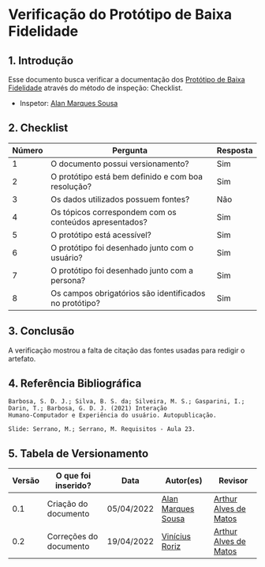 # Verificação do Protótipo de Baixa Fidelidade

## 1. Introdução

Esse documento busca verificar a documentação dos [Protótipo de Baixa Fidelidade](../design-avaliacao-desenvolvimento/nivel-2/prototipo-baixa-fidelidade.md) através do método de inspeção: Checklist. 
- Inspetor: [Alan Marques Sousa](https://github.com/alan-ms)

## 2. Checklist

Número | Pergunta | Resposta
---    |   ---    |    ---
1| O documento possui versionamento?| Sim
2| O protótipo está bem definido e com boa resolução?| Sim
3| Os dados utilizados possuem fontes? | Não
4| Os tópicos correspondem com os conteúdos apresentados? | Sim
5| O protótipo está acessível? | Sim
6| O protótipo foi desenhado junto com o usuário? | Sim
7| O protótipo foi desenhado junto com a persona?| Sim
8| Os campos obrigatórios são identificados no protótipo? | Sim

## 3. Conclusão

A verificação mostrou a falta de citação das fontes usadas para redigir o artefato.

## 4. Referência Bibliográfica
    Barbosa, S. D. J.; Silva, B. S. da; Silveira, M. S.; Gasparini, I.; Darin, T.; Barbosa, G. D. J. (2021) Interação
    Humano-Computador e Experiência do usuário. Autopublicação.

    Slide: Serrano, M.; Serrano, M. Requisitos - Aula 23.

## 5. Tabela de Versionamento
Versão |  O que foi inserido? | Data | Autor(es)| Revisor |
---- |----- | ---- | ---- | ---- |
0.1| Criação do documento | 05/04/2022| [Alan Marques Sousa](https://github.com/alan-ms) | [Arthur Alves de Matos](https://github.com/Arthur-Gaudium) |
0.2| Correções do documento | 19/04/2022| [Vinícius Roriz](https://github.com/viniciusroriz) | [Arthur Alves de Matos](https://github.com/Arthur-Gaudium) |